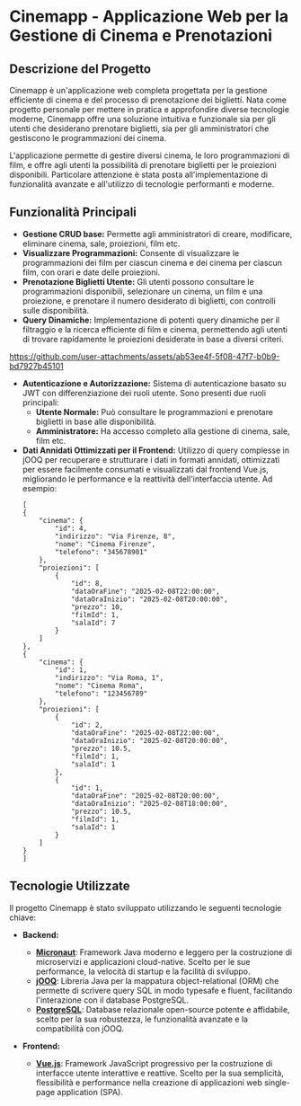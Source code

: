# Cinemapp - Applicazione Web per la Gestione di Cinema e Prenotazioni




## Descrizione del Progetto

Cinemapp è un'applicazione web completa progettata per la gestione efficiente di cinema e del processo di prenotazione dei biglietti.  Nata come progetto personale per mettere in pratica e approfondire diverse tecnologie moderne, Cinemapp offre una soluzione intuitiva e funzionale sia per gli utenti che desiderano prenotare biglietti, sia per gli amministratori che gestiscono le programmazioni dei cinema.

L'applicazione permette di gestire diversi cinema, le loro programmazioni di film, e offre agli utenti la possibilità di prenotare biglietti per le proiezioni disponibili.  Particolare attenzione è stata posta all'implementazione di funzionalità avanzate e all'utilizzo di tecnologie performanti e moderne.

## Funzionalità Principali

  * **Gestione CRUD base:**  Permette agli amministratori di creare, modificare, eliminare cinema, sale, proiezioni, film etc.
  * **Visualizzare Programmazioni:**  Consente di visualizzare le programmazioni dei film per ciascun cinema e dei cinema per ciascun film, con orari e date delle proiezioni.
  * **Prenotazione Biglietti Utente:** Gli utenti possono consultare le programmazioni disponibili, selezionare un cinema, un film e una proiezione, e prenotare il numero desiderato di biglietti, con controlli sulle disponibilità.
  * **Query Dinamiche:** Implementazione di potenti query dinamiche per il filtraggio e la ricerca efficiente di film e cinema, permettendo agli utenti di trovare rapidamente le proiezioni desiderate in base a diversi criteri.
    

https://github.com/user-attachments/assets/ab53ee4f-5f08-47f7-b0b9-bd7927b45101


  * **Autenticazione e Autorizzazione:**  Sistema di autenticazione basato su JWT con differenziazione dei ruoli utente.  Sono presenti due ruoli principali:
      * **Utente Normale:** Può consultare le programmazioni e prenotare biglietti in base alle disponibilità.
      * **Amministratore:**  Ha accesso completo alla gestione di cinema, sale, film etc.
  * **Dati Annidati Ottimizzati per il Frontend:**  Utilizzo di query complesse in jOOQ per recuperare e strutturare i dati in formati annidati, ottimizzati per essere facilmente consumati e visualizzati dal frontend Vue.js, migliorando le performance e la reattività dell'interfaccia utente. Ad esempio:
    ```
    [
    {
        "cinema": {
            "id": 4,
            "indirizzo": "Via Firenze, 8",
            "nome": "Cinema Firenze",
            "telefono": "345678901"
        },
        "proiezioni": [
            {
                "id": 8,
                "dataOraFine": "2025-02-08T22:00:00",
                "dataOraInizio": "2025-02-08T20:00:00",
                "prezzo": 10,
                "filmId": 1,
                "salaId": 7
            }
        ]
    },
    {
        "cinema": {
            "id": 1,
            "indirizzo": "Via Roma, 1",
            "nome": "Cinema Roma",
            "telefono": "123456789"
        },
        "proiezioni": [
            {
                "id": 2,
                "dataOraFine": "2025-02-08T22:00:00",
                "dataOraInizio": "2025-02-08T20:00:00",
                "prezzo": 10.5,
                "filmId": 1,
                "salaId": 1
            },
            {
                "id": 1,
                "dataOraFine": "2025-02-08T20:00:00",
                "dataOraInizio": "2025-02-08T18:00:00",
                "prezzo": 10.5,
                "filmId": 1,
                "salaId": 1
            }
        ]
    }
    ]
    ```

## Tecnologie Utilizzate

Il progetto Cinemapp è stato sviluppato utilizzando le seguenti tecnologie chiave:

  * **Backend:**

      * **[Micronaut](https://micronaut.io/)**: Framework Java moderno e leggero per la costruzione di microservizi e applicazioni cloud-native. Scelto per le sue performance, la velocità di startup e la facilità di sviluppo.
      * **[jOOQ](https://www.jooq.org/)**: Libreria Java per la mappatura object-relational (ORM) che permette di scrivere query SQL in modo typesafe e fluent, facilitando l'interazione con il database PostgreSQL.
      * **[PostgreSQL](https://www.postgresql.org/)**: Database relazionale open-source potente e affidabile, scelto per la sua robustezza, le funzionalità avanzate e la compatibilità con jOOQ.

  * **Frontend:**

      * **[Vue.js](https://vuejs.org/)**: Framework JavaScript progressivo per la costruzione di interfacce utente interattive e reattive. Scelto per la sua semplicità, flessibilità e performance nella creazione di applicazioni web single-page application (SPA).

